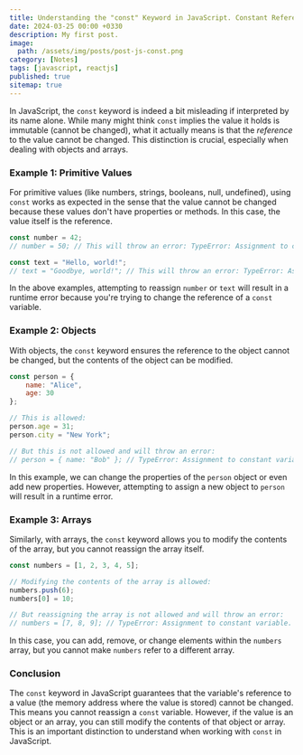 ```yaml
---
title: Understanding the "const" Keyword in JavaScript. Constant References, Not Values
date: 2024-03-25 00:00 +0330
description: My first post.
image:
  path: /assets/img/posts/post-js-const.png
category: [Notes]
tags: [javascript, reactjs]
published: true
sitemap: true
---
```


In JavaScript, the `const` keyword is indeed a bit misleading if interpreted by its name alone. While many might think `const` implies the value it holds is immutable (cannot be changed), what it actually means is that the *reference* to the value cannot be changed. This distinction is crucial, especially when dealing with objects and arrays.

### Example 1: Primitive Values

For primitive values (like numbers, strings, booleans, null, undefined), using `const` works as expected in the sense that the value cannot be changed because these values don't have properties or methods. In this case, the value itself is the reference.

```javascript
const number = 42;
// number = 50; // This will throw an error: TypeError: Assignment to constant variable.

const text = "Hello, world!";
// text = "Goodbye, world!"; // This will throw an error: TypeError: Assignment to constant variable.
```

In the above examples, attempting to reassign `number` or `text` will result in a runtime error because you're trying to change the reference of a `const` variable.

### Example 2: Objects

With objects, the `const` keyword ensures the reference to the object cannot be changed, but the contents of the object can be modified.

```javascript
const person = {
    name: "Alice",
    age: 30
};

// This is allowed:
person.age = 31;
person.city = "New York";

// But this is not allowed and will throw an error:
// person = { name: "Bob" }; // TypeError: Assignment to constant variable.
```

In this example, we can change the properties of the `person` object or even add new properties. However, attempting to assign a new object to `person` will result in a runtime error.

### Example 3: Arrays

Similarly, with arrays, the `const` keyword allows you to modify the contents of the array, but you cannot reassign the array itself.

```javascript
const numbers = [1, 2, 3, 4, 5];

// Modifying the contents of the array is allowed:
numbers.push(6);
numbers[0] = 10;

// But reassigning the array is not allowed and will throw an error:
// numbers = [7, 8, 9]; // TypeError: Assignment to constant variable.
```

In this case, you can add, remove, or change elements within the `numbers` array, but you cannot make `numbers` refer to a different array.

### Conclusion

The `const` keyword in JavaScript guarantees that the variable's reference to a value (the memory address where the value is stored) cannot be changed. This means you cannot reassign a `const` variable. However, if the value is an object or an array, you can still modify the contents of that object or array. This is an important distinction to understand when working with `const` in JavaScript.
